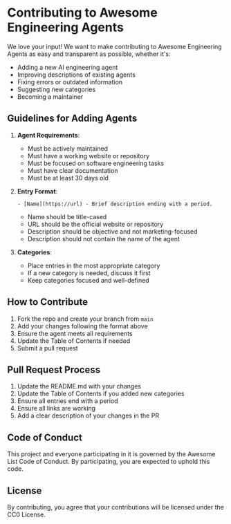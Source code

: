 # Contributing to Awesome Engineering Agents

We love your input! We want to make contributing to Awesome Engineering Agents as easy and transparent as possible, whether it's:

- Adding a new AI engineering agent
- Improving descriptions of existing agents
- Fixing errors or outdated information
- Suggesting new categories
- Becoming a maintainer

## Guidelines for Adding Agents

1. **Agent Requirements**:
   - Must be actively maintained
   - Must have a working website or repository
   - Must be focused on software engineering tasks
   - Must have clear documentation
   - Must be at least 30 days old

2. **Entry Format**:
   ```
   - [Name](https://url) - Brief description ending with a period.
   ```
   - Name should be title-cased
   - URL should be the official website or repository
   - Description should be objective and not marketing-focused
   - Description should not contain the name of the agent

3. **Categories**:
   - Place entries in the most appropriate category
   - If a new category is needed, discuss it first
   - Keep categories focused and well-defined

## How to Contribute

1. Fork the repo and create your branch from `main`
2. Add your changes following the format above
3. Ensure the agent meets all requirements
4. Update the Table of Contents if needed
5. Submit a pull request

## Pull Request Process

1. Update the README.md with your changes
2. Update the Table of Contents if you added new categories
3. Ensure all entries end with a period
4. Ensure all links are working
5. Add a clear description of your changes in the PR

## Code of Conduct

This project and everyone participating in it is governed by the Awesome List Code of Conduct. By participating, you are expected to uphold this code.

## License

By contributing, you agree that your contributions will be licensed under the CC0 License. 